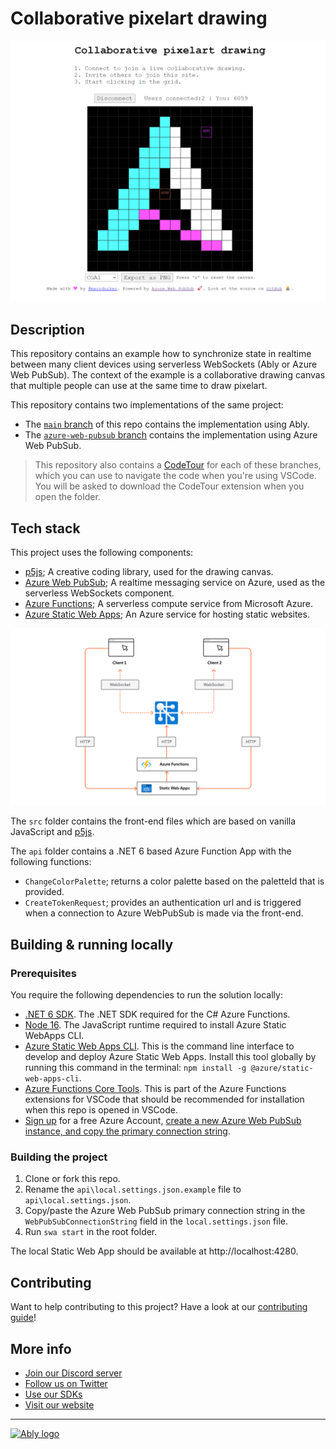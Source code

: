 # Collaborative pixelart drawing

![Screenshot](/media/screenshot.png)

## Description

This repository contains an example how to synchronize state in realtime between many client devices using serverless WebSockets (Ably or Azure Web PubSub). The context of the example is a collaborative drawing canvas that multiple people can use at the same time to draw pixelart.

This repository contains two implementations of the same project:

- The [`main` branch](https://github.com/ably-labs/collaborative-pixel-drawing) of this repo contains the implementation using Ably.
- The [`azure-web-pubsub` branch](https://github.com/ably-labs/collaborative-pixel-drawing/tree/azure-web-pubsub) contains the implementation using Azure Web PubSub.

> This repository also contains a [CodeTour](https://code.visualstudio.com/learn/educators/codetour) for each of these branches, which you can use to navigate the code when you're using VSCode. You will be asked to download the CodeTour extension when you open the folder.

## Tech stack

This project uses the following components:

- [p5js](https://p5js.org/); A creative coding library, used for the drawing canvas.
- [Azure Web PubSub](https://ably.com/); A realtime messaging service on Azure, used as the serverless WebSockets component.
- [Azure Functions](https://docs.microsoft.com/azure/azure-functions/functions-overview); A serverless compute service from Microsoft Azure.
- [Azure Static Web Apps](https://docs.microsoft.com/azure/static-web-apps/overview); An Azure service for hosting static websites.

![Pubsub using Azure Web PubSub](media/Pubsub-webpubsub-1.png)

The `src` folder contains the front-end files which are based on vanilla JavaScript and [p5js](https://p5js.org/).

The `api` folder contains a .NET 6 based Azure Function App with the following functions:

- `ChangeColorPalette`; returns a color palette based on the paletteId that is provided.
- `CreateTokenRequest`; provides an authentication url and is triggered when a connection to Azure WebPubSub is made via the front-end.

## Building & running locally

### Prerequisites

You require the following dependencies to run the solution locally:

- [.NET 6 SDK](https://dotnet.microsoft.com/download/dotnet/6.0). The .NET SDK required for the C# Azure Functions.
- [Node 16](https://nodejs.org/en/). The JavaScript runtime required to install Azure Static WebApps CLI.
- [Azure Static Web Apps CLI](https://github.com/Azure/static-web-apps-cli). This is the command line interface to develop and deploy Azure Static Web Apps. Install this tool globally by running this command in the terminal: `npm install -g @azure/static-web-apps-cli`.
- [Azure Functions Core Tools](https://docs.microsoft.com/azure/azure-functions/functions-run-local?tabs=v4%2Cwindows%2Ccsharp%2Cportal%2Cbash). This is part of the Azure Functions extensions for VSCode that should be recommended for installation when this repo is opened in VSCode.
- [Sign up](https://azure.microsoft.com/free/) for a free Azure Account, [create a new Azure Web PubSub instance, and copy the primary connection string](https://docs.microsoft.com/azure/azure-web-pubsub/howto-develop-create-instance).

### Building the project

1. Clone or fork this repo.
2. Rename the `api\local.settings.json.example` file to `api\local.settings.json`.
3. Copy/paste the Azure Web PubSub primary connection string in the `WebPubSubConnectionString` field in the `local.settings.json` file.
4. Run `swa start` in the root folder.

The local Static Web App should be available at http://localhost:4280.

## Contributing

Want to help contributing to this project? Have a look at our [contributing guide](CONTRIBUTING.md)!

## More info

- [Join our Discord server](https://discord.gg/q89gDHZcBK)
- [Follow us on Twitter](https://twitter.com/ablyrealtime)
- [Use our SDKs](https://github.com/ably/)
- [Visit our website](https://ably.com)

---
[![Ably logo](https://static.ably.dev/badge-black.svg?collaborative-pixelart-drawing)](https://ably.com)